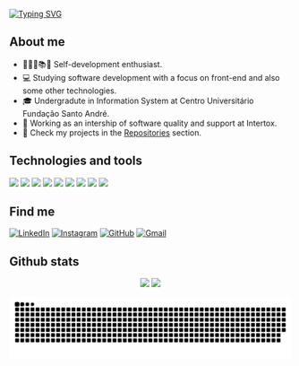 <!-- <img width=100% src="https://user-images.githubusercontent.com/125428490/230164350-a03900f3-8ac3-4e09-9268-c069ad9b72c5.png"/> -->

[![Typing SVG](https://readme-typing-svg.herokuapp.com/?color=2c2f76&size=35&center=true&vCenter=true&width=1000&lines=Hey...+My+name+is+Gabriel+Bolonhez!;I'm+Brazilian;Be+Welcome!+:%29)](https://git.io/typing-svg)

## About me
- 🧑‍💻💪📚🧠 Self-development enthusiast. 
- 💻 Studying software development with a focus on front-end and also some other technologies.
- 🎓 Undergradute in Information System at Centro Universitário Fundação Santo André. 
- 💼 Working as an intership of software quality and support at Intertox.
- 🚀 Check my projects in the <a href="https://github.com/Gabolonhez?tab=repositories">Repositories</a> section.
  
  
## Technologies and tools

<div align="left">

<img src= "https://img.shields.io/badge/HTML5-E34F26?style=for-the-badge&logo=html5&logoColor=white">
<img src= "https://img.shields.io/badge/CSS3-1572B6?style=for-the-badge&logo=css3&logoColor=white">
<img src= "https://img.shields.io/badge/JavaScript-F7DF1E?style=for-the-badge&logo=javascript&logoColor=black">
<img src="https://img.shields.io/badge/React-61DAFB?style=for-the-badge&logo=react&logoColor=white">
<img src="https://img.shields.io/badge/TypeScript-3178C6?style=for-the-badge&logo=typescript&logoColor=white">
<img src="https://img.shields.io/badge/Microsoft_SQL_Server-CC2927?style=for-the-badge&logo=sql&logoColor=white">
<img src= "https://img.shields.io/badge/GIT-E44C30?style=for-the-badge&logo=git&logoColor=white">
<img src= "https://img.shields.io/badge/Vscode-007ACC?style=for-the-badge&logo=visual-studio-code&logoColor=white">
<img src= "https://img.shields.io/badge/Azure-blue?style=for-the-badge&logo=microsoft%20azure&logoColor=blue&labelColor=FFFFFF&link=https%3A%2F%2Fimages.app.goo.gl%2FK7PN1jYJd57x4q7A8">


</div>

  
## Find me 

<div align="left">
  
<a href="https://www.linkedin.com/in/gabolonhez/" target="_blank"><img src="https://img.shields.io/badge/-LinkedIn-%230077B5?style=for-the-badge&logo=linkedin&logoColor=white" alt="LinkedIn"></a>
<a href="https://www.instagram.com/gabolonhez/" target="_blank"><img src="https://img.shields.io/badge/-Instagram-%23E4405F?style=for-the-badge&logo=instagram&logoColor=black" alt="Instagram"></a>
<a href="https://github.com/Gabolonhez" target="_blank"><img src="https://img.shields.io/badge/GitHub-100000?style=for-the-badge&logo=github&logoColor=white" alt="GitHub"></a>
<a href="mailto:gbbolonhez@gmail.com" target="_blank"><img src="https://img.shields.io/badge/Gmail-333333?style=for-the-badge&logo=gmail&logoColor=black" alt="Gmail"></a>
<!-- 
<a href="https://discord.com/channels/@gabrieltr1/" target="_blank"><img src="https://img.shields.io/badge/Discord-7289DA?style=for-the-badge&logo=discord&logoColor=black" alt="Discord"></a>
<a href="https://seulink.com" target="_blank"><img src="https://placehold.it/150x50?text=Seulink" alt="Seulink"></a> 
-->

</div>

## Github stats

<div align="center">

  <img src= "https://github-readme-stats-git-masterrstaa-rickstaa.vercel.app/api/top-langs/?username=gabolonhez&layout=compact&bg_color=000&border_color=30A3DC&title_color=E94D5F&text_color=FFF">
  <img src= "https://github-readme-stats.vercel.app/api?username=gabolonhez&theme=transparent&bg_color=000&border_color=30A3DC&show_icons=true&icon_color=30A3DC&title_color=E94D5F&text_color=FFF&hide_title=true&hide=stars">
<!--   <img src= "https://streak-stats.demolab.com/?user=gabolonhez&theme=bear&background=000&border=30A3DC&dates=FFF)](https://git.io/streak-stats"> -->

 </div>
 
 <div align="center">
   
 ![Snake animation](https://github.com/albrechetti/albrechetti/blob/output/github-contribution-grid-snake.svg)
 
  </div>

